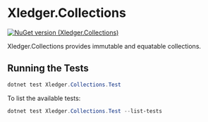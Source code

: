 # Xledger.Collections

[![NuGet version (Xledger.Collections)](https://img.shields.io/nuget/v/Xledger.Collections.svg?style=flat-square)](https://www.nuget.org/packages/Xledger.Collections/)

Xledger.Collections provides immutable and equatable collections.

## Running the Tests

```powershell
dotnet test Xledger.Collections.Test
```

To list the available tests:
```powershell
dotnet test Xledger.Collections.Test --list-tests
```
